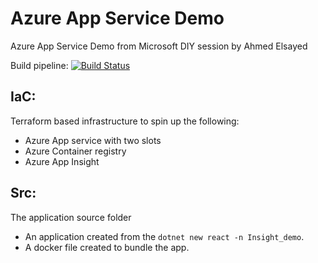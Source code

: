 # Azure App Service Demo
Azure App Service Demo from Microsoft DIY session by Ahmed Elsayed

Build pipeline:
[![Build Status](https://dev.azure.com/AhmedIG/Insight%20Demo/_apis/build/status/ahmedig.AzureAppServiceDemo?branchName=master)](https://dev.azure.com/AhmedIG/Insight%20Demo/_build/latest?definitionId=15&branchName=master)

## IaC:
Terraform based infrastructure to spin up the following:
- Azure App service with two slots
- Azure Container registry
- Azure App Insight

## Src:
The application source folder
- An application created from the `dotnet new react -n Insight_demo`.
- A docker file created to bundle the app.
